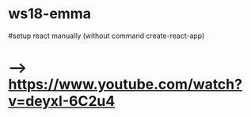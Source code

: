 # ws18-emma

#setup react manually (without command create-react-app)
# --> https://www.youtube.com/watch?v=deyxI-6C2u4 
